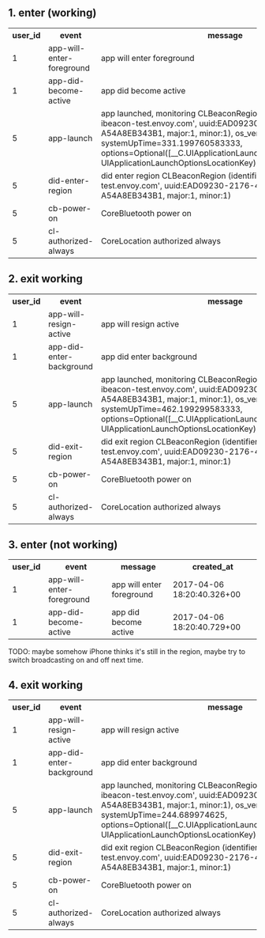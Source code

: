 ## 1. enter (working)

<table>
	<tr>
		<th>user_id</th>
		<th>event</th>
		<th>message</th>
		<th>created_at</th>
	</tr>
	<tr>
		<td>1</td>
		<td>app-will-enter-foreground</td>
		<td>app will enter foreground</td>
		<td>2017-04-06 18:03:05.365+00</td>
	</tr>
	<tr>
		<td>1</td>
		<td>app-did-become-active</td>
		<td>app did become active</td>
		<td>2017-04-06 18:03:05.782+00</td>
	</tr>
	<tr>
		<td>5</td>
		<td>app-launch</td>
		<td>app launched, monitoring CLBeaconRegion (identifier:'manual-ibeacon-test.envoy.com', uuid:EAD09230-2176-4ABD-85A0-A54A8EB343B1, major:1, minor:1), os_version=10.3.1, systemUpTime=331.199760583333, options=Optional([__C.UIApplicationLaunchOptionsKey(_rawValue: UIApplicationLaunchOptionsLocationKey): 1])</td>
		<td>2017-04-06 18:03:06.299+00</td>
	</tr>
	<tr>
		<td>5</td>
		<td>did-enter-region</td>
		<td>did enter region CLBeaconRegion (identifier:'manual-ibeacon-test.envoy.com', uuid:EAD09230-2176-4ABD-85A0-A54A8EB343B1, major:1, minor:1)</td>
		<td>2017-04-06 18:03:06.304+00</td>
	</tr>
	<tr>
		<td>5</td>
		<td>cb-power-on</td>
		<td>CoreBluetooth power on</td>
		<td>2017-04-06 18:03:06.306+00</td>
	</tr>
	<tr>
		<td>5</td>
		<td>cl-authorized-always</td>
		<td>CoreLocation authorized always</td>
		<td>2017-04-06 18:03:06.307+00</td>
	</tr>
</table>

## 2. exit working

<table>
	<tr>
		<th>user_id</th>
		<th>event</th>
		<th>message</th>
		<th>created_at</th>
	</tr>
	<tr>
		<td>1</td>
		<td>app-will-resign-active</td>
		<td>app will resign active</td>
		<td>2017-04-06 18:11:50.021+00</td>
	</tr>
	<tr>
		<td>1</td>
		<td>app-did-enter-background</td>
		<td>app did enter background</td>
		<td>2017-04-06 18:11:50.491+00</td>
	</tr>
	<tr>
		<td>5</td>
		<td>app-launch</td>
		<td>app launched, monitoring CLBeaconRegion (identifier:'manual-ibeacon-test.envoy.com', uuid:EAD09230-2176-4ABD-85A0-A54A8EB343B1, major:1, minor:1), os_version=10.3.1, systemUpTime=462.199299583333, options=Optional([__C.UIApplicationLaunchOptionsKey(_rawValue: UIApplicationLaunchOptionsLocationKey): 1])</td>
		<td>2017-04-06 18:12:21.7+00</td>
	</tr>
	<tr>
		<td>5</td>
		<td>did-exit-region</td>
		<td>did exit region CLBeaconRegion (identifier:'manual-ibeacon-test.envoy.com', uuid:EAD09230-2176-4ABD-85A0-A54A8EB343B1, major:1, minor:1)</td>
		<td>2017-04-06 18:12:21.717+00</td>
	</tr>
	<tr>
		<td>5</td>
		<td>cb-power-on</td>
		<td>CoreBluetooth power on</td>
		<td>2017-04-06 18:12:21.72+00</td>
	</tr>
	<tr>
		<td>5</td>
		<td>cl-authorized-always</td>
		<td>CoreLocation authorized always</td>
		<td>2017-04-06 18:12:21.721+00</td>
	</tr>
</table>

## 3. enter (not working)

<table>
	<tr>
		<th>user_id</th>
		<th>event</th>
		<th>message</th>
		<th>created_at</th>
	</tr>
	<tr>
		<td>1</td>
		<td>app-will-enter-foreground</td>
		<td>app will enter foreground</td>
		<td>2017-04-06 18:20:40.326+00</td>
	</tr>
	<tr>
		<td>1</td>
		<td>app-did-become-active</td>
		<td>app did become active</td>
		<td>2017-04-06 18:20:40.729+00</td>
	</tr>
</table>

TODO: maybe somehow iPhone thinks it's still in the region, maybe try to switch broadcasting on and off next time.

## 4. exit working

<table>
	<tr>
		<th>user_id</th>
		<th>event</th>
		<th>message</th>
		<th>created_at</th>
	</tr>
	<tr>
		<td>1</td>
		<td>app-will-resign-active</td>
		<td>app will resign active</td>
		<td>2017-04-06 18:35:36.687+00</td>
	</tr>
	<tr>
		<td>1</td>
		<td>app-did-enter-background</td>
		<td>app did enter background</td>
		<td>2017-04-06 18:35:37.191+00</td>
	</tr>
	<tr>
		<td>5</td>
		<td>app-launch</td>
		<td>app launched, monitoring CLBeaconRegion (identifier:'manual-ibeacon-test.envoy.com', uuid:EAD09230-2176-4ABD-85A0-A54A8EB343B1, major:1, minor:1), os_version=10.3.1, systemUpTime=244.689974625, options=Optional([__C.UIApplicationLaunchOptionsKey(_rawValue: UIApplicationLaunchOptionsLocationKey): 1])</td>
		<td>2017-04-06 18:36:08.52+00</td>
	</tr>
	<tr>
		<td>5</td>
		<td>did-exit-region</td>
		<td>did exit region CLBeaconRegion (identifier:'manual-ibeacon-test.envoy.com', uuid:EAD09230-2176-4ABD-85A0-A54A8EB343B1, major:1, minor:1)</td>
		<td>2017-04-06 18:36:08.538+00</td>
	</tr>
	<tr>
		<td>5</td>
		<td>cb-power-on</td>
		<td>CoreBluetooth power on</td>
		<td>2017-04-06 18:36:08.541+00</td>
	</tr>
	<tr>
		<td>5</td>
		<td>cl-authorized-always</td>
		<td>CoreLocation authorized always</td>
		<td>2017-04-06 18:36:08.543+00</td>
	</tr>
</table>

